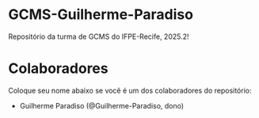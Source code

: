 # GCMS-Guilherme-Paradiso
Repositório da turma de GCMS do IFPE-Recife, 2025.2!

# Colaboradores
Coloque seu nome abaixo se você é um dos colaboradores do repositório:

* Guilherme Paradiso (@Guilherme-Paradiso, dono)

